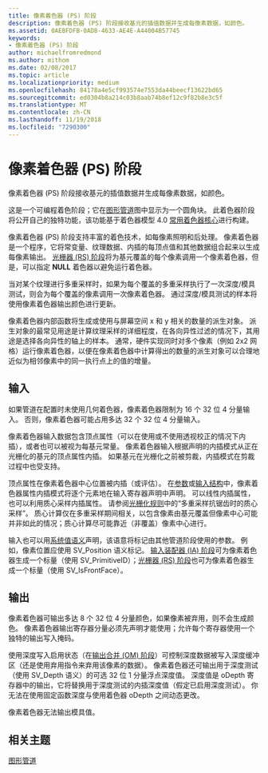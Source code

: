 ```yaml
---
title: 像素着色器 (PS) 阶段
description: 像素着色器 (PS) 阶段接收基元的插值数据并生成每像素数据，如颜色。
ms.assetid: 0AEBFDFB-0AD8-4633-AE4E-A44004B57745
keywords:
- 像素着色器 (PS) 阶段
author: michaelfromredmond
ms.author: mithom
ms.date: 02/08/2017
ms.topic: article
ms.localizationpriority: medium
ms.openlocfilehash: 84178a4e5cf993574e7553da44beecf13622bd65
ms.sourcegitcommit: ed0304b8a214c03b8aab74b8ef12c9f82b8e3c5f
ms.translationtype: MT
ms.contentlocale: zh-CN
ms.lasthandoff: 11/19/2018
ms.locfileid: "7290300"
---
```

# <a name="pixel-shader-ps-stage"></a>像素着色器 (PS) 阶段


像素着色器 (PS) 阶段接收基元的插值数据并生成每像素数据，如颜色。

这是一个可编程着色阶段；它在[图形管道](graphics-pipeline.md)图中显示为一个圆角块。 此着色器阶段将公开自己的独特功能，该功能基于着色器模型 4.0 [常用着色器核心](https://msdn.microsoft.com/library/windows/desktop/bb509580)进行构建。

像素着色器 (PS) 阶段支持丰富的着色技术，如每像素照明和后处理。 像素着色器是一个程序，它将常变量、纹理数据、内插的每顶点值和其他数据组合起来以生成每像素输出。 [光栅器 (RS) 阶段](rasterizer-stage--rs-.md)将为基元覆盖的每个像素调用一个像素着色器，但是，可以指定 **NULL** 着色器以避免运行着色器。

当对某个纹理进行多重采样时，如果为每个覆盖的多重采样执行了一次深度/模具测试，则会为每个覆盖的像素调用一次像素着色器。 通过深度/模具测试的样本将使用像素着色器输出颜色进行更新。

像素着色器内部函数将生成或使用与屏幕空间 x 和 y 相关的数量的派生对象。 派生对象的最常见用途是计算纹理采样的详细程度，在各向异性过滤的情况下，其用途是选择各向异性的轴上的样本。 通常，硬件实现同时对多个像素（例如 2x2 网格）运行像素着色器，以便在像素着色器中计算得出的数量的派生对象可以合理地近似为相邻像素中的同一执行点上的值的增量。

## <a name="span-idinputsspanspan-idinputsspanspan-idinputsspaninputs"></a><span id="Inputs"></span><span id="inputs"></span><span id="INPUTS"></span>输入


如果管道在配置时未使用几何着色器，像素着色器限制为 16 个 32 位 4 分量输入。 否则，像素着色器可能占用多达 32 个 32 位 4 分量输入。

像素着色器输入数据包含顶点属性（可以在使用或不使用透视校正的情况下内插），或者也可以被视为每基元常量。 像素着色器输入根据声明的内插模式从正在光栅化的基元的顶点属性内插。 如果基元在光栅化之前被剪裁，内插模式在剪裁过程中也受支持。

顶点属性在像素着色器中心位置被内插（或评估）。 在[参数](https://msdn.microsoft.com/library/windows/desktop/bb509606)或[输入结构](https://msdn.microsoft.com/library/windows/desktop/bb509668)中，像素着色器属性内插模式将逐个元素地在输入寄存器声明中声明。 可以线性内插属性，也可以利用质心采样内插属性。 请参阅[光栅化规则](rasterization-rules.md)中的“多重采样抗锯齿时的质心采样”。 质心计算仅在多重采样期间相关，以包含像素由基元覆盖但像素中心可能并非如此的情况；质心计算尽可能靠近（非覆盖）像素中心进行。

输入也可以用[系统值语义](https://msdn.microsoft.com/library/windows/desktop/bb509647)声明，该语意将标记由其他管道阶段使用的参数。 例如，像素位置应使用 SV\_Position 语义标记。 [输入装配器 (IA) 阶段](input-assembler-stage--ia-.md)可为像素着色器生成一个标量（使用 SV\_PrimitiveID）；[光栅器 (RS) 阶段](rasterizer-stage--rs-.md)也可为像素着色器生成一个标量（使用 SV\_IsFrontFace）。

## <a name="span-idoutputsspanspan-idoutputsspanspan-idoutputsspanoutputs"></a><span id="Outputs"></span><span id="outputs"></span><span id="OUTPUTS"></span>输出


像素着色器可输出多达 8 个 32 位 4 分量颜色，如果像素被弃用，则不会生成颜色。 像素着色器输出寄存器分量必须先声明才能使用；允许每个寄存器使用一个独特的输出写入掩码。

使用深度写入启用状态（在[输出合并 (OM) 阶段](output-merger-stage--om-.md)）可控制深度数据被写入深度缓冲区（还是使用弃用指令来弃用该像素的数据）。 像素着色器还可输出用于深度测试（使用 SV\_Depth 语义）的可选 32 位 1 分量浮点深度值。 深度值是 oDepth 寄存器中的输出，它将替换用于深度测试的内插深度值（假定已启用深度测试）。 你无法在使用固定函数深度与使用着色器 oDepth 之间动态更改。

像素着色器无法输出模具值。

## <a name="span-idrelated-topicsspanrelated-topics"></a><span id="related-topics"></span>相关主题


[图形管道](graphics-pipeline.md)

 

 




